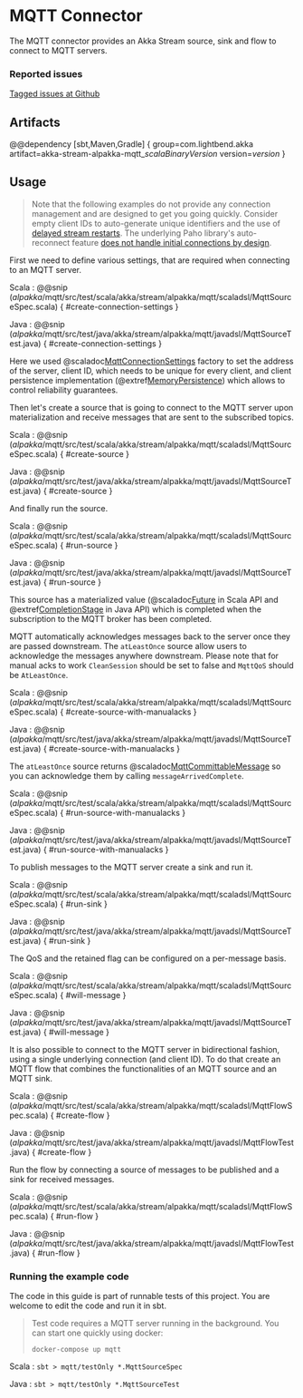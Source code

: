 # MQTT Connector

The MQTT connector provides an Akka Stream source, sink and flow to connect to MQTT servers.


### Reported issues

[Tagged issues at Github](https://github.com/akka/alpakka/labels/p%3Amqtt)


## Artifacts

@@dependency [sbt,Maven,Gradle] {
  group=com.lightbend.akka
  artifact=akka-stream-alpakka-mqtt_$scalaBinaryVersion$
  version=$version$
}

## Usage

> Note that the following examples do not provide any connection management and are designed to get you going quickly. Consider empty client IDs to auto-generate unique identifiers and the use of [delayed stream restarts](https://doc.akka.io/docs/akka/current/stream/stream-error.html?language=scala#delayed-restarts-with-a-backoff-stage). The underlying Paho library's auto-reconnect feature [does not handle initial connections by design](https://github.com/eclipse/paho.mqtt.golang/issues/77).

First we need to define various settings, that are required when connecting to an MQTT server.

Scala
: @@snip ($alpakka$/mqtt/src/test/scala/akka/stream/alpakka/mqtt/scaladsl/MqttSourceSpec.scala) { #create-connection-settings }

Java
: @@snip ($alpakka$/mqtt/src/test/java/akka/stream/alpakka/mqtt/javadsl/MqttSourceTest.java) { #create-connection-settings }

Here we used @scaladoc[MqttConnectionSettings](akka.stream.alpakka.mqtt.MqttConnectionSettings$) factory to set the address of the server, client ID, which needs to be unique for every client, and client persistence implementation (@extref[MemoryPersistence](paho-api:org/eclipse/paho/client/mqttv3/persist/MemoryPersistence)) which allows to control reliability guarantees.


Then let's create a source that is going to connect to the MQTT server upon materialization and receive messages that are sent to the subscribed topics.

Scala
: @@snip ($alpakka$/mqtt/src/test/scala/akka/stream/alpakka/mqtt/scaladsl/MqttSourceSpec.scala) { #create-source }

Java
: @@snip ($alpakka$/mqtt/src/test/java/akka/stream/alpakka/mqtt/javadsl/MqttSourceTest.java) { #create-source }


And finally run the source.

Scala
: @@snip ($alpakka$/mqtt/src/test/scala/akka/stream/alpakka/mqtt/scaladsl/MqttSourceSpec.scala) { #run-source }

Java
: @@snip ($alpakka$/mqtt/src/test/java/akka/stream/alpakka/mqtt/javadsl/MqttSourceTest.java) { #run-source }

This source has a materialized value (@scaladoc[Future](scala.concurrent.Future) in Scala API and @extref[CompletionStage](java-api:java/util/concurrent/CompletionStage) in Java API) which is completed when the subscription to the MQTT broker has been completed.

MQTT automatically acknowledges messages back to the server once they are passed downstream. The `atLeastOnce` source allow users to acknowledge the messages anywhere downstream.
Please note that for manual acks to work `CleanSession` should be set to false and `MqttQoS` should be `AtLeastOnce`.

Scala
: @@snip ($alpakka$/mqtt/src/test/scala/akka/stream/alpakka/mqtt/scaladsl/MqttSourceSpec.scala) { #create-source-with-manualacks }

Java
: @@snip ($alpakka$/mqtt/src/test/java/akka/stream/alpakka/mqtt/javadsl/MqttSourceTest.java) { #create-source-with-manualacks }


The `atLeastOnce` source returns @scaladoc[MqttCommittableMessage](akka.stream.alpakka.mqtt.scaladsl.MqttCommittableMessage) so you can acknowledge them by calling `messageArrivedComplete`.

Scala
: @@snip ($alpakka$/mqtt/src/test/scala/akka/stream/alpakka/mqtt/scaladsl/MqttSourceSpec.scala) { #run-source-with-manualacks }

Java
: @@snip ($alpakka$/mqtt/src/test/java/akka/stream/alpakka/mqtt/javadsl/MqttSourceTest.java) { #run-source-with-manualacks }


To publish messages to the MQTT server create a sink and run it.

Scala
: @@snip ($alpakka$/mqtt/src/test/scala/akka/stream/alpakka/mqtt/scaladsl/MqttSourceSpec.scala) { #run-sink }

Java
: @@snip ($alpakka$/mqtt/src/test/java/akka/stream/alpakka/mqtt/javadsl/MqttSourceTest.java) { #run-sink }


The QoS and the retained flag can be configured on a per-message basis.

Scala
: @@snip ($alpakka$/mqtt/src/test/scala/akka/stream/alpakka/mqtt/scaladsl/MqttSourceSpec.scala) { #will-message }

Java
: @@snip ($alpakka$/mqtt/src/test/java/akka/stream/alpakka/mqtt/javadsl/MqttSourceTest.java) { #will-message }


It is also possible to connect to the MQTT server in bidirectional fashion, using a single underlying connection (and client ID). To do that create an MQTT flow that combines the functionalities of an MQTT source and an MQTT sink.

Scala
: @@snip ($alpakka$/mqtt/src/test/scala/akka/stream/alpakka/mqtt/scaladsl/MqttFlowSpec.scala) { #create-flow }

Java
: @@snip ($alpakka$/mqtt/src/test/java/akka/stream/alpakka/mqtt/javadsl/MqttFlowTest.java) { #create-flow }


Run the flow by connecting a source of messages to be published and a sink for received messages.

Scala
: @@snip ($alpakka$/mqtt/src/test/scala/akka/stream/alpakka/mqtt/scaladsl/MqttFlowSpec.scala) { #run-flow }

Java
: @@snip ($alpakka$/mqtt/src/test/java/akka/stream/alpakka/mqtt/javadsl/MqttFlowTest.java) { #run-flow }

### Running the example code

The code in this guide is part of runnable tests of this project. You are welcome to edit the code and run it in sbt.

> Test code requires a MQTT server running in the background. You can start one quickly using docker:
>
> `docker-compose up mqtt`

Scala
:   ```
    sbt
    > mqtt/testOnly *.MqttSourceSpec
    ```

Java
:   ```
    sbt
    > mqtt/testOnly *.MqttSourceTest
    ```
